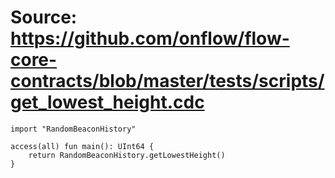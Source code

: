 # Source: https://github.com/onflow/flow-core-contracts/blob/master/tests/scripts/get_lowest_height.cdc

```
import "RandomBeaconHistory"

access(all) fun main(): UInt64 {
    return RandomBeaconHistory.getLowestHeight()
}

```